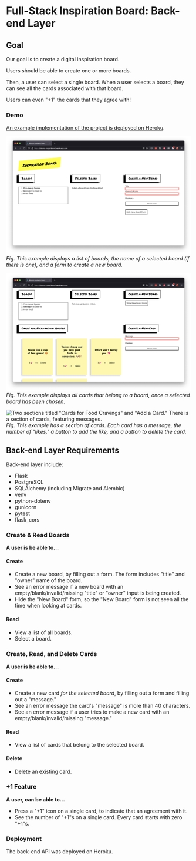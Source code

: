 # Full-Stack Inspiration Board: Back-end Layer

## Goal
Our goal is to create a digital inspiration board.

Users should be able to create one or more boards.

Then, a user can select a single board. When a user selects a board, they can see all the cards associated with that board.

Users can even "+1" the cards that they agree with!

### Demo

[An example implementation of the project is deployed on Heroku](https://team-euphoria-front-end.herokuapp.com/). 

![A web app titled "Inspiration Board," with three columns titled "Boards," "Selected Board," and "Create a New Board".](./assets/new_board_highlight.png) 
_Fig. This example displays a list of boards, the name of a selected board (if there is one), and a form to create a new board._


![A web app with five sections titled "Boards," "Selected Board," "Create a New Board," "Cards for Food Cravings" and "Add a Card".](./assets/new_card_highlight.png)  
_Fig. This example displays all cards that belong to a board, once a selected board has been chosen._


![Two sections titled "Cards for Food Cravings" and "Add a Card." There is a section of cards, featuring messages.](./assets/cards_highlight.png)  
_Fig. This example has a section of cards. Each card has a message, the number of "likes," a button to add the like, and a button to delete the card._

## Back-end Layer Requirements

Back-end layer include:

- Flask
- PostgreSQL
- SQLAlchemy (including Migrate and Alembic)
- venv
- python-dotenv
- gunicorn
- pytest
- flask_cors

### Create & Read Boards

**A user is be able to...**

#### Create

- Create a new board, by filling out a form. The form includes "title" and "owner" name of the board.
- See an error message if a new board with an empty/blank/invalid/missing "title" or "owner" input is being created.
- Hide the "New Board" form, so the "New Board" form  is not seen all the time when looking at cards.

#### Read

- View a list of all boards.
- Select a board.

### Create, Read, and Delete Cards

**A user is be able to...**

#### Create

- Create a new card _for the selected board_, by filling out a form and filling out a "message."
- See an error message  the card's "message" is  more than 40 characters.
- See an error message if a user tries to make a new card with an empty/blank/invalid/missing "message."

#### Read

- View a list of cards that belong to the selected board.

#### Delete

- Delete an existing card.

### +1 Feature

**A user, can be able to...**

- Press a "+1" icon on a single card, to indicate that an agreement with it.
- See the number of "+1"s on a single card. Every card starts with zero "+1"s.

### Deployment

The back-end API was deployed on Heroku.
